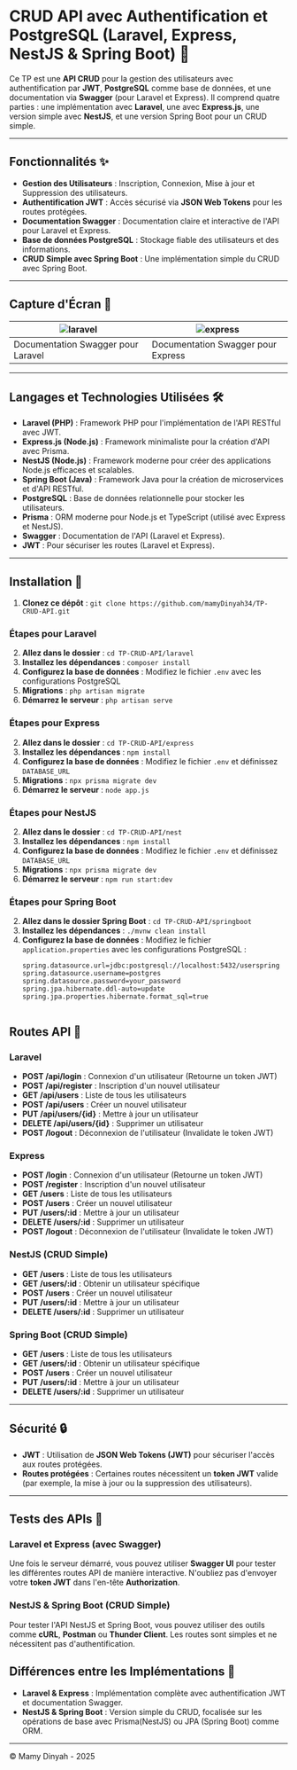 # CRUD API avec Authentification et PostgreSQL (Laravel, Express, NestJS & Spring Boot) 🔐

Ce TP est une **API CRUD** pour la gestion des utilisateurs avec authentification par **JWT**, **PostgreSQL** comme base de données, et une documentation via **Swagger** (pour Laravel et Express). Il comprend quatre parties : une implémentation avec **Laravel**, une avec **Express.js**, une version simple avec **NestJS**, et une version Spring Boot pour un CRUD simple.

---

## Fonctionnalités ✨

- **Gestion des Utilisateurs** : Inscription, Connexion, Mise à jour et Suppression des utilisateurs.
- **Authentification JWT** : Accès sécurisé via **JSON Web Tokens** pour les routes protégées.
- **Documentation Swagger** : Documentation claire et interactive de l'API pour Laravel et Express.
- **Base de données PostgreSQL** : Stockage fiable des utilisateurs et des informations.
- **CRUD Simple avec Spring Boot** : Une implémentation simple du CRUD avec Spring Boot.

---

## Capture d'Écran 📸

| ![laravel](https://github.com/user-attachments/assets/6717c2dd-490b-4cf6-8867-0b18770babf3) | ![express](https://github.com/user-attachments/assets/4811b79f-1884-46cd-a042-abcf4d7a1899) |
|---|---|
| Documentation Swagger pour Laravel | Documentation Swagger pour Express |

---

## Langages et Technologies Utilisées 🛠️

- **Laravel (PHP)** : Framework PHP pour l'implémentation de l'API RESTful avec JWT.
- **Express.js (Node.js)** : Framework minimaliste pour la création d'API avec Prisma.
- **NestJS (Node.js)** : Framework moderne pour créer des applications Node.js efficaces et scalables.
- **Spring Boot (Java)** : Framework Java pour la création de microservices et d'API RESTful.
- **PostgreSQL** : Base de données relationnelle pour stocker les utilisateurs.
- **Prisma** : ORM moderne pour Node.js et TypeScript (utilisé avec Express et NestJS).
- **Swagger** : Documentation de l'API (Laravel et Express).
- **JWT** : Pour sécuriser les routes (Laravel et Express).

---

## Installation 🚀

1. **Clonez ce dépôt** : `git clone https://github.com/mamyDinyah34/TP-CRUD-API.git`
   
### Étapes pour Laravel

2. **Allez dans le dossier** : `cd TP-CRUD-API/laravel`
3. **Installez les dépendances** : `composer install`
4. **Configurez la base de données** : Modifiez le fichier `.env` avec les configurations PostgreSQL
5. **Migrations** : `php artisan migrate`
6. **Démarrez le serveur** : `php artisan serve`

### Étapes pour Express

2. **Allez dans le dossier** : `cd TP-CRUD-API/express`
3. **Installez les dépendances** : `npm install`
4. **Configurez la base de données** : Modifiez le fichier `.env` et définissez `DATABASE_URL`
5. **Migrations** : `npx prisma migrate dev`
6. **Démarrez le serveur** : `node app.js`

### Étapes pour NestJS

2. **Allez dans le dossier** : `cd TP-CRUD-API/nest`
3. **Installez les dépendances** : `npm install`
4. **Configurez la base de données** : Modifiez le fichier `.env` et définissez `DATABASE_URL`
5. **Migrations** : `npx prisma migrate dev`
6. **Démarrez le serveur** : `npm run start:dev`

### Étapes pour Spring Boot

2. **Allez dans le dossier Spring Boot** : `cd TP-CRUD-API/springboot`
3. **Installez les dépendances** : `./mvnw clean install`
4. **Configurez la base de données** : Modifiez le fichier `application.properties` avec les configurations PostgreSQL :
   ```properties
   spring.datasource.url=jdbc:postgresql://localhost:5432/userspring
   spring.datasource.username=postgres
   spring.datasource.password=your_password
   spring.jpa.hibernate.ddl-auto=update
   spring.jpa.properties.hibernate.format_sql=true


## Routes API 📡

### Laravel

- **POST /api/login** : Connexion d'un utilisateur (Retourne un token JWT)
- **POST /api/register** : Inscription d'un nouvel utilisateur
- **GET /api/users** : Liste de tous les utilisateurs
- **POST /api/users** : Créer un nouvel utilisateur
- **PUT /api/users/{id}** : Mettre à jour un utilisateur
- **DELETE /api/users/{id}** : Supprimer un utilisateur
- **POST /logout** : Déconnexion de l'utilisateur (Invalidate le token JWT)


### Express

- **POST /login** : Connexion d'un utilisateur (Retourne un token JWT)
- **POST /register** : Inscription d'un nouvel utilisateur
- **GET /users** : Liste de tous les utilisateurs
- **POST /users** : Créer un nouvel utilisateur
- **PUT /users/:id** : Mettre à jour un utilisateur
- **DELETE /users/:id** : Supprimer un utilisateur
- **POST /logout** : Déconnexion de l'utilisateur (Invalidate le token JWT)

### NestJS (CRUD Simple)

- **GET /users** : Liste de tous les utilisateurs
- **GET /users/:id** : Obtenir un utilisateur spécifique
- **POST /users** : Créer un nouvel utilisateur
- **PUT /users/:id** : Mettre à jour un utilisateur
- **DELETE /users/:id** : Supprimer un utilisateur

### Spring Boot (CRUD Simple)

- **GET /users** : Liste de tous les utilisateurs
- **GET /users/:id** : Obtenir un utilisateur spécifique
- **POST /users** : Créer un nouvel utilisateur
- **PUT /users/:id** : Mettre à jour un utilisateur
- **DELETE /users/:id** : Supprimer un utilisateur
  
---

## Sécurité 🔒

- **JWT** : Utilisation de **JSON Web Tokens (JWT)** pour sécuriser l'accès aux routes protégées.
- **Routes protégées** : Certaines routes nécessitent un **token JWT** valide (par exemple, la mise à jour ou la suppression des utilisateurs).

---

## Tests des APIs 🧪

### Laravel et Express (avec Swagger)
Une fois le serveur démarré, vous pouvez utiliser **Swagger UI** pour tester les différentes routes API de manière interactive. N'oubliez pas d'envoyer votre **token JWT** dans l'en-tête **Authorization**.

### NestJS & Spring Boot (CRUD Simple)
Pour tester l'API NestJS et Spring Boot, vous pouvez utiliser des outils comme **cURL**, **Postman** ou **Thunder Client**. Les routes sont simples et ne nécessitent pas d'authentification.

## Différences entre les Implémentations 🔄

- **Laravel & Express** : Implémentation complète avec authentification JWT et documentation Swagger.
- **NestJS & Spring Boot** : Version simple du CRUD, focalisée sur les opérations de base avec Prisma(NestJS) ou JPA (Spring Boot) comme ORM.

---

© Mamy Dinyah - 2025
